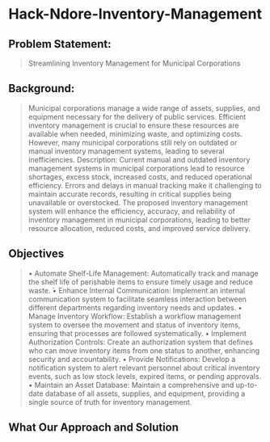# Hack-Ndore-Inventory-Management

## Problem Statement:

> Streamlining Inventory Management for Municipal Corporations

## Background:

> Municipal corporations manage a wide range of assets, supplies, and equipment necessary
> for the delivery of public services. Efficient inventory management is crucial to ensure these resources are
> available when needed, minimizing waste, and optimizing costs. However, many municipal corporations
> still rely on outdated or manual inventory management systems, leading to several inefficiencies.
> Description: Current manual and outdated inventory management systems in municipal corporations lead
> to resource shortages, excess stock, increased costs, and reduced operational efficiency. Errors and delays
> in manual tracking make it challenging to maintain accurate records, resulting in critical supplies being
> unavailable or overstocked. The proposed inventory management system will enhance the efficiency,
> accuracy, and reliability of inventory management in municipal corporations, leading to better resource
> allocation, reduced costs, and improved service delivery.

## Objectives

> • Automate Shelf-Life Management: Automatically track and manage the shelf life of perishable
> items to ensure timely usage and reduce waste.
> ̀• Enhance Internal Communication: Implement an internal communication system to facilitate
> seamless interaction between different departments regarding inventory needs and updates.
> • Manage Inventory Workflow: Establish a workflow management system to oversee the
> movement and status of inventory items, ensuring that processes are followed systematically.
> • Implement Authorization Controls: Create an authorization system that defines who can move
> inventory items from one status to another, enhancing security and accountability.
> • Provide Notifications: Develop a notification system to alert relevant personnel about critical
> inventory events, such as low stock levels, expired items, or pending approvals.
> • Maintain an Asset Database: Maintain a comprehensive and up-to-date database of all assets,
> supplies, and equipment, providing a single source of truth for inventory management.

## What Our Approach and Solution

